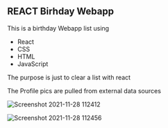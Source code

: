 ## REACT Birhday Webapp

This is a birthday Webapp list using 
- React 
- CSS
- HTML
- JavaScript

The purpose is just to clear a list with react

The Profile pics are pulled from external data sources

![Screenshot 2021-11-28 112412](https://user-images.githubusercontent.com/68468203/143764248-6b3b21a4-b82f-45b5-a31c-4103b1de011e.jpg)

![Screenshot 2021-11-28 112456](https://user-images.githubusercontent.com/68468203/143764253-2a07a979-130a-4b42-b9b3-1fc94b59bec6.jpg)

